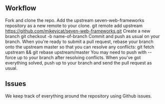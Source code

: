 ## Workflow
Fork and clone the repo.
Add the upstream seven-web-frameworks repository as a new remote to your clone. git remote add upstream https://github.com/mikeyjcat/seven-web-frameworks.git
Create a new branch git checkout -b name-of-branch
Commit and push as usual on your branch.
When you're ready to submit a pull request, rebase your branch onto the upstream master so that you can resolve any conflicts: git fetch upstream && git rebase upstream/master You may need to push with --force up to your branch after resolving conflicts.
When you've got everything solved, push up to your branch and send the pull request as usual.
## Issues
We keep track of everything around the repository using Github issues.
